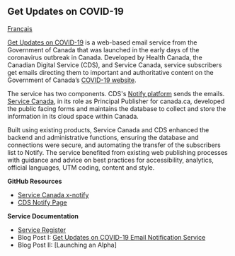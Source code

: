 ## Get Updates on COVID-19
[Français](https://obtenirlesnouvelles.github.io/)

[Get Updates on COVID-19](https://www.canada.ca/en/managed-web-service/get-updates-covid-19.html) is a web-based email service from the Government of Canada that was launched in the early days of the coronavirus outbreak in Canada. Developed by Health Canada, the Canadian Digital Service (CDS), and Service Canada, service subscribers get emails directing them to important and authoritative content on the Government of Canada’s [COVID-19 website](https://www.canada.ca/coronavirus).

The service has two components. CDS's [Notify platform](https://notification.alpha.canada.ca) sends the emails. [Service Canada](https://github.com/ServiceCanada), in its role as Principal Publisher for canada.ca, developed the public facing forms and maintains the database to collect and store the information in its cloud space within Canada.

Built using existing products, Service Canada and CDS enhanced the backend and administrative functions, ensuring the database and connections were secure, and automating the transfer of the subscribers list to Notify. The service benefited from existing web publishing processes with guidance and advice on best practices for accessibility, analytics, official languages, UTM coding, content and style.




**GitHub Resources**
- [Service Canada x-notify](https://github.com/ServiceCanada/x-notify)
- [CDS Notify Page](https://github.com/cds-snc/notification-api)

**Service Documentation**
 - [Service Register](https://docs.google.com/document/d/1pJQqsmV5bPTKOT6XOqBQXlTESbpkKYovfAqr0D8zh6U/edit?usp=sharing)
 - Blog Post I: [Get Updates on COVID-19 Email Notification Service](https://digital.canada.ca/2020/05/13/get-updates-on-covid-19-email-notification-service/)
 - Blog Post II: [Launching an Alpha] 
